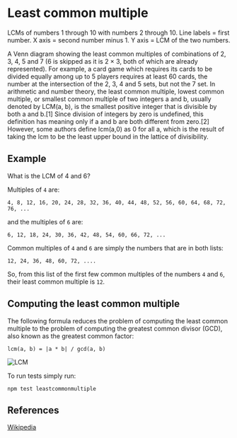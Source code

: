 # Least common multiple

LCMs of numbers 1 through 10 with numbers 2 through 10. Line labels = first number. X axis = second number minus 1. Y axis = LCM of the two numbers.

A Venn diagram showing the least common multiples of combinations of 2, 3, 4, 5 and 7 (6 is skipped as it is 2 × 3, both of which are already represented).
For example, a card game which requires its cards to be divided equally among up to 5 players requires at least 60 cards, the number at the intersection of the 2, 3, 4 and 5 sets, but not the 7 set.
In arithmetic and number theory, the least common multiple, lowest common multiple, or smallest common multiple of two integers a and b, usually denoted by LCM(a, b), is the smallest positive integer that is divisible by both a and b.[1] Since division of integers by zero is undefined, this definition has meaning only if a and b are both different from zero.[2] However, some authors define lcm(a,0) as 0 for all a, which is the result of taking the lcm to be the least upper bound in the lattice of divisibility.

## Example

What is the LCM of 4 and 6?

Multiples of `4` are:

```
4, 8, 12, 16, 20, 24, 28, 32, 36, 40, 44, 48, 52, 56, 60, 64, 68, 72, 76, ...
```

and the multiples of `6` are:

```
6, 12, 18, 24, 30, 36, 42, 48, 54, 60, 66, 72, ...
```

Common multiples of `4` and `6` are simply the numbers 
that are in both lists:

```
12, 24, 36, 48, 60, 72, ....
```

So, from this list of the first few common multiples of 
the numbers `4` and `6`, their least common multiple is `12`.

## Computing the least common multiple

The following formula reduces the problem of computing the 
least common multiple to the problem of computing the greatest 
common divisor (GCD), also known as the greatest common factor:

```
lcm(a, b) = |a * b| / gcd(a, b)
```

![LCM](https://upload.wikimedia.org/wikipedia/commons/c/c9/Symmetrical_5-set_Venn_diagram_LCM_2_3_4_5_7.svg)


To run tests simply run:

```
npm test leastcommonmultiple
```

## References

[Wikipedia](https://en.wikipedia.org/wiki/Least_common_multiple)
